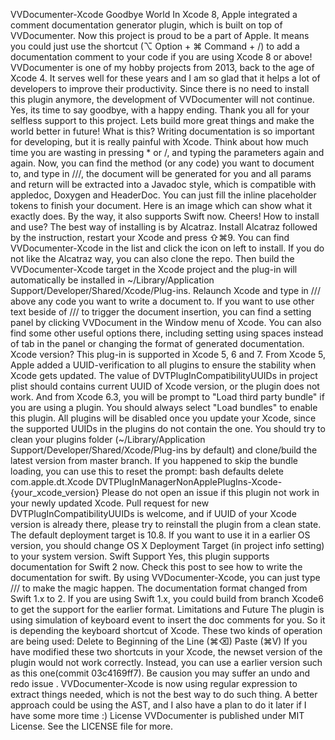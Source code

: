 VVDocumenter-Xcode Goodbye World In Xcode 8, Apple integrated a comment documentation generator plugin, which is built on top of VVDocumenter. Now this project is proud to be a part of Apple. It means you could just use the shortcut (⌥ Option + ⌘ Command + /) to add a documentation comment to your code if you are using Xcode 8 or above! VVDocumenter is one of my hobby projects from 2013, back to the age of Xcode 4. It serves well for these years and I am so glad that it helps a lot of developers to improve their productivity. Since there is no need to install this plugin anymore, the development of VVDocumenter will not continue. Yes, its time to say goodbye, with a happy ending. Thank you all for your selfless support to this project. Lets build more great things and make the world better in future! What is this? Writing documentation is so important for developing, but it is really painful with Xcode. Think about how much time you are wasting in pressing * or /, and typing the parameters again and again. Now, you can find the method (or any code) you want to document to, and type in ///, the document will be generated for you and all params and return will be extracted into a Javadoc style, which is compatible with appledoc, Doxygen and HeaderDoc. You can just fill the inline placeholder tokens to finish your document. Here is an image which can show what it exactly does. By the way, it also supports Swift now. Cheers! How to install and use? The best way of installing is by Alcatraz. Install Alcatraz followed by the instruction, restart your Xcode and press ⇧⌘9. You can find VVDocumenter-Xcode in the list and click the icon on left to install. If you do not like the Alcatraz way, you can also clone the repo. Then build the VVDocumenter-Xcode target in the Xcode project and the plug-in will automatically be installed in ~/Library/Application Support/Developer/Shared/Xcode/Plug-ins. Relaunch Xcode and type in /// above any code you want to write a document to. If you want to use other text beside of /// to trigger the document insertion, you can find a setting panel by clicking VVDocument in the Window menu of Xcode. You can also find some other useful options there, including setting using spaces instead of tab in the panel or changing the format of generated documentation. Xcode version? This plug-in is supported in Xcode 5, 6 and 7. From Xcode 5, Apple added a UUID-verification to all plugins to ensure the stability when Xcode gets updated. The value of DVTPlugInCompatibilityUUIDs in project plist should contains current UUID of Xcode version, or the plugin does not work. And from Xcode 6.3, you will be prompt to "Load third party bundle" if you are using a plugin. You should always select "Load bundles" to enable this plugin. All plugins will be disabled once you update your Xcode, since the supported UUIDs in the plugins do not contain the one. You should try to clean your plugins folder (~/Library/Application Support/Developer/Shared/Xcode/Plug-ins by default) and clone/build the latest version from master branch. If you happened to skip the bundle loading, you can use this to reset the prompt: bash defaults delete com.apple.dt.Xcode DVTPlugInManagerNonApplePlugIns-Xcode-{your_xcode_version} Please do not open an issue if this plugin not work in your newly updated Xcode. Pull request for new DVTPlugInCompatibilityUUIDs is welcome, and if UUID of your Xcode version is already there, please try to reinstall the plugin from a clean state. The default deployment target is 10.8. If you want to use it in a earlier OS version, you should change OS X Deployment Target (in project info setting) to your system version. Swift Support Yes, this plugin supports documentation for Swift 2 now. Check this post to see how to write the documentation for swift. By using VVDocumenter-Xcode, you can just type /// to make the magic happen. The documentation format changed from Swift 1.x to 2. If you are using Swift 1.x, you could build from branch Xcode6 to get the support for the earlier format. Limitations and Future The plugin is using simulation of keyboard event to insert the doc comments for you. So it is depending the keyboard shortcut of Xcode. These two kinds of operation are being used: Delete to Beginning of the Line (⌘⌫) Paste (⌘V) If you have modified these two shortcuts in your Xcode, the newset version of the plugin would not work correctly. Instead, you can use a earlier version such as this one(commit 03c4169ff7). Be causion you may suffer an undo and redo issue . VVDocumenter-Xcode is now using regular expression to extract things needed, which is not the best way to do such thing. A better approach could be using the AST, and I also have a plan to do it later if I have some more time :) License VVDocumenter is published under MIT License. See the LICENSE file for more.